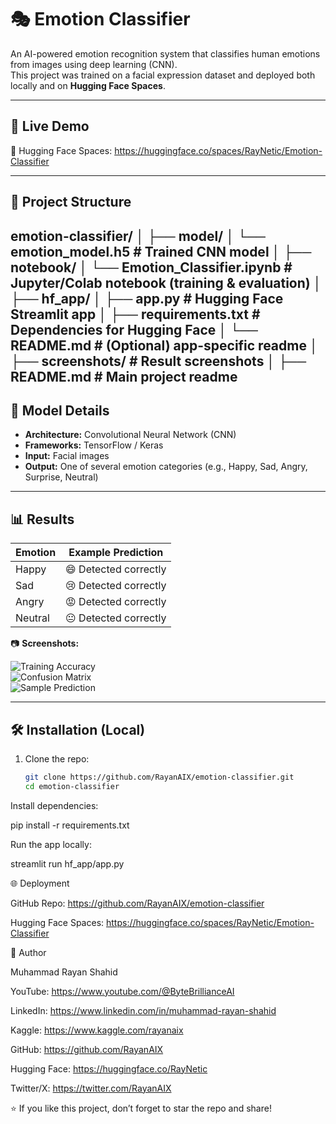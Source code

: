 # 🎭 Emotion Classifier

An AI-powered emotion recognition system that classifies human emotions from images using deep learning (CNN).  
This project was trained on a facial expression dataset and deployed both locally and on **Hugging Face Spaces**.

---

## 🚀 Live Demo
🔗 Hugging Face Spaces: https://huggingface.co/spaces/RayNetic/Emotion-Classifier

---

## 📂 Project Structure

emotion-classifier/
│
├── model/
│ └── emotion_model.h5 # Trained CNN model
│
├── notebook/
│ └── Emotion_Classifier.ipynb # Jupyter/Colab notebook (training & evaluation)
│
├── hf_app/
│ ├── app.py # Hugging Face Streamlit app
│ ├── requirements.txt # Dependencies for Hugging Face
│ └── README.md # (Optional) app-specific readme
│
├── screenshots/ # Result screenshots
│
├── README.md # Main project readme
---

## 🧠 Model Details
- **Architecture:** Convolutional Neural Network (CNN)  
- **Frameworks:** TensorFlow / Keras  
- **Input:** Facial images  
- **Output:** One of several emotion categories (e.g., Happy, Sad, Angry, Surprise, Neutral)  

---

## 📊 Results

| Emotion | Example Prediction      |
|---------|-------------------------|
| Happy   | 😄 Detected correctly   |
| Sad     | 😢 Detected correctly   |
| Angry   | 😡 Detected correctly   |
| Neutral | 😐 Detected correctly   |

📷 **Screenshots:**  

![Training Accuracy](screenshots/training_accuracy.png)  
![Confusion Matrix](screenshots/confusion_matrix.png)  
![Sample Prediction](screenshots/sample_prediction.png)

---

## 🛠️ Installation (Local)

1. Clone the repo:
   ```bash
   git clone https://github.com/RayanAIX/emotion-classifier.git
   cd emotion-classifier
Install dependencies:

pip install -r requirements.txt


Run the app locally:

streamlit run hf_app/app.py

🌐 Deployment

GitHub Repo: https://github.com/RayanAIX/emotion-classifier

Hugging Face Spaces: https://huggingface.co/spaces/RayNetic/Emotion-Classifier

👤 Author

Muhammad Rayan Shahid

YouTube: https://www.youtube.com/@ByteBrillianceAI

LinkedIn: https://www.linkedin.com/in/muhammad-rayan-shahid

Kaggle: https://www.kaggle.com/rayanaix

GitHub: https://github.com/RayanAIX

Hugging Face: https://huggingface.co/RayNetic

Twitter/X: https://twitter.com/RayanAIX

⭐ If you like this project, don’t forget to star the repo and share!
